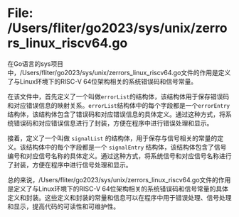 # File: /Users/fliter/go2023/sys/unix/zerrors_linux_riscv64.go

在Go语言的sys项目中，/Users/fliter/go2023/sys/unix/zerrors_linux_riscv64.go文件的作用是定义了与Linux环境下的RISC-V 64位架构相关的系统错误码和信号常量。

在该文件中，首先定义了一个叫做`errorList`的结构体，该结构体用于保存错误码和对应错误信息的映射关系。`errorList`结构体中的每个字段都是一个`errorEntry`结构体，该结构体包含了错误码和对应错误信息的具体定义。通过这种方式，将系统错误码和对应错误信息进行了封装，方便在程序中进行错误处理和显示。

接着，定义了一个叫做 `signalList` 的结构体，用于保存与信号相关的常量的定义。该结构体中的每个字段都是一个 `signalEntry` 结构体，该结构体包含了信号编号和对应信号名称的具体定义。通过这种方式，将系统信号和对应信号名称进行了封装，方便在程序中进行信号处理和显示。

总的来说，/Users/fliter/go2023/sys/unix/zerrors_linux_riscv64.go文件的作用是定义了与Linux环境下的RISC-V 64位架构相关的系统错误码和信号常量的具体定义和封装。这些定义和封装的常量和信息可以在程序中用于错误处理、信号处理和显示，提高代码的可读性和可维护性。

